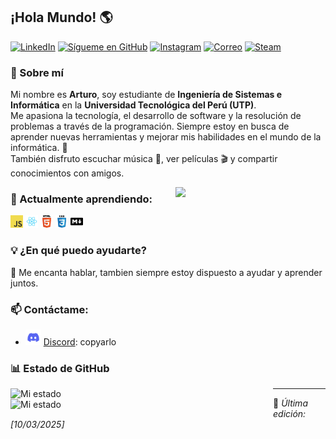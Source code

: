 ## ¡Hola Mundo! 🌎

[![LinkedIn](https://img.shields.io/badge/-LinkedIn-blue?style=flat&logo=Linkedin&logoColor=white)](https://www.linkedin.com/in/cesar-arturo-torres-negrini-33b908314/)
[<img src="https://img.shields.io/github/followers/TuUsuario?label=follow&style=social" height="22" title="Sígueme en GitHub" />](https://github.com/TheArturo) 
[![Instagram](https://img.shields.io/badge/-Instagram-c13584?style=flat&labelColor=c13584&logo=instagram&logoColor=white)](https://www.instagram.com/thearturo_idk)
[![Correo](https://img.shields.io/badge/-Correo-c14438?style=flat&logo=Gmail&logoColor=white)](arturo153cesayt@gmail.com)
[![Steam](https://img.shields.io/badge/Steam-000000?style=for-the-badge&logo=steam&logoColor=white)](https://steamcommunity.com/profiles/76561199071984865/)


### 👋 Sobre mí  
Mi nombre es **Arturo**, soy estudiante de **Ingeniería de Sistemas e Informática** en la **Universidad Tecnológica del Perú (UTP)**.  
Me apasiona la tecnología, el desarrollo de software y la resolución de problemas a través de la programación. Siempre estoy en busca de aprender nuevas herramientas y mejorar mis habilidades en el mundo de la informática. 🚀  
También disfruto escuchar música 🎵, ver películas 🎬 y compartir conocimientos con amigos.  

<img align="right" width="240" src="https://pa1.narvii.com/6580/8098c6e9207376889eeb0532d9f5a0723c4d73f5_hq.gif"/>

### 📌 Actualmente aprendiendo:  
<code><img height="20" src="https://raw.githubusercontent.com/github/explore/80688e429a7d4ef2fca1e82350fe8e3517d3494d/topics/javascript/javascript.png"></code>
<code><img height="20" src="https://raw.githubusercontent.com/github/explore/80688e429a7d4ef2fca1e82350fe8e3517d3494d/topics/react/react.png"></code>
<code><img height="20" src="https://raw.githubusercontent.com/github/explore/80688e429a7d4ef2fca1e82350fe8e3517d3494d/topics/html/html.png"></code>
<code><img height="20" src="https://raw.githubusercontent.com/github/explore/80688e429a7d4ef2fca1e82350fe8e3517d3494d/topics/css/css.png"></code>
<code><img height="20" src="https://raw.githubusercontent.com/github/explore/80688e429a7d4ef2fca1e82350fe8e3517d3494d/topics/markdown/markdown.png"></code>

### 💡 ¿En qué puedo ayudarte?
💬 Me encanta hablar, tambien siempre estoy dispuesto a ayudar y aprender juntos.  

### 📫 Contáctame:
   - <img height="25" src="https://raw.githubusercontent.com/github/explore/80688e429a7d4ef2fca1e82350fe8e3517d3494d/topics/discord/discord.png"> [Discord](https://discord.com/): copyarlo 

### 📊 Estado de GitHub  
<img title="Mi estado" align="left" heigth="320" width="420" src="https://github-readme-stats.vercel.app/api?username=TuUsuario&hide=issues&count_private=true&icon_color=871486&title_color=000000&bg_color=ffffff&show_icons=true" />
<img title="Mi estado" align="left" heigth="320" width="420" src="[https://github-readme-stats.vercel.app/api?username=TuUsuario&hide=issues&count_private=true&icon_color=871486&title_color=000000&bg_color=ffffff&show_icons=true](https://github-readme-stats.vercel.app/api/top-langs/?username={username}&theme=blue-green)" />

---

📌 *Última edición: [10/03/2025]*
